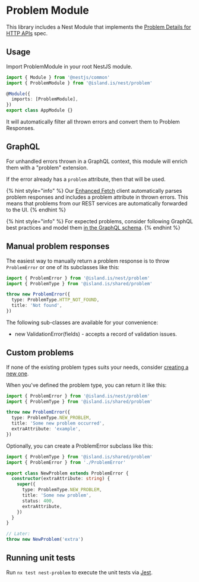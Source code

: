 # Problem Module

This library includes a Nest Module that implements the [Problem Details for HTTP APIs](https://datatracker.ietf.org/doc/html/rfc7807) spec.

## Usage

Import ProblemModule in your root NestJS module.

```typescript
import { Module } from '@nestjs/common'
import { ProblemModule } from '@island.is/nest/problem'

@Module({
  imports: [ProblemModule],
})
export class AppModule {}
```

It will automatically filter all thrown errors and convert them to Problem Responses.

## GraphQL

For unhandled errors thrown in a GraphQL context, this module will enrich them with a "problem" extension.

If the error already has a `problem` attribute, then that will be used.

{% hint style="info" %}
Our [Enhanced Fetch](../../clients/middlewares/README.md) client automatically parses problem responses and includes a problem attribute in thrown errors. This means that problems from our REST services are automatically forwarded to the UI.
{% endhint %}

{% hint style="info" %}
For expected problems, consider following GraphQL best practices and model them [in the GraphQL schema](https://engineering.zalando.com/posts/2021/04/modeling-errors-in-graphql.html).
{% endhint %}

## Manual problem responses

The easiest way to manually return a problem response is to throw `ProblemError` or one of its subclasses like this:

```typescript
import { ProblemError } from '@island.is/nest/problem'
import { ProblemType } from '@island.is/shared/problem'

throw new ProblemError({
  type: ProblemType.HTTP_NOT_FOUND,
  title: 'Not found',
})
```

The following sub-classes are available for your convenience:

- new ValidationError(fields) - accepts a record of validation issues.

## Custom problems

If none of the existing problem types suits your needs, consider [creating a new one](../../shared/problem/README.md#custom-problem).

When you've defined the problem type, you can return it like this:

```typescript
import { ProblemError } from '@island.is/nest/problem'
import { ProblemType } from '@island.is/shared/problem'

throw new ProblemError({
  type: ProblemType.NEW_PROBLEM,
  title: 'Some new problem occurred',
  extraAttribute: 'example',
})
```

Optionally, you can create a ProblemError subclass like this:

```typescript
import { ProblemType } from '@island.is/shared/problem'
import { ProblemError } from './ProblemError'

export class NewProblem extends ProblemError {
  constructor(extraAttribute: string) {
    super({
      type: ProblemType.NEW_PROBLEM,
      title: 'Some new problem',
      status: 400,
      extraAttribute,
    })
  }
}

// Later:
throw new NewProblem('extra')
```

## Running unit tests

Run `nx test nest-problem` to execute the unit tests via [Jest](https://jestjs.io).
